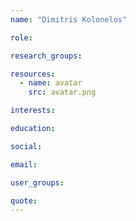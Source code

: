 ```yaml
---
name: "Dimitris Kolonelos"

role:

research_groups:

resources:
  - name: avatar
    src: avatar.png

interests:

education:

social:

email:

user_groups:

quote:
---
```

